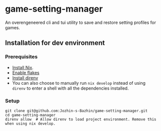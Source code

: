 # game-setting-manager
An overengeneered cli and tui utility to save and restore setting profiles for games. 

## Installation for dev environment
### Prerequisites
- [Install Nix](https://nixos.org/download.html).
- [Enable flakes](https://nixos.wiki/wiki/Flakes)
- [Install direnv](https://direnv.net/docs/installation.html)
- You can also choose to manually run `nix develop` instead of using `direnv` to enter a shell with all the dependencies installed.

### Setup
```
git clone git@github.com:Jozhin-s-Bazhin/game-setting-manager.git
cd game-setting-manager
direnv allow  # Allow direnv to load project environment. Remove this when using nix develop.
```
